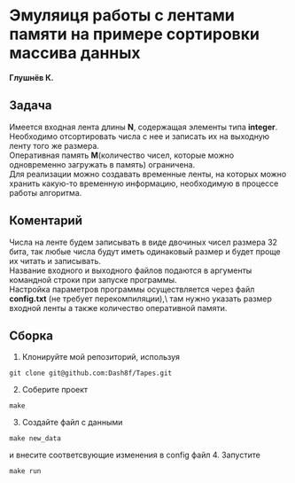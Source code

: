 # Эмуляиця работы с лентами памяти на примере сортировки массива данных

**Глушнёв К.**

## Задача

Имеется входная лента длины **N**, содержащая элементы типа **integer**.\
Необходимо отсортировать числа с нее и записать их на выходную ленту того же размера.\
Оперативная память **M**(количество чисел, которые можно одновременно загружать в память) ограничена.\
Для реализации можно создавать временные ленты, на которых можно хранить какую-то временную
информацию, необходимую в процессе работы алгоритма.

## Коментарий

Числа на ленте будем записывать в виде двочиных чисел размера 32 бита, так любые числа будут иметь одинаковый размер и будет проще их читать и записывать.\
Название входного и выходного файлов подаются в аргументы командной строки при запуске программы.\
Настройка параметров программы осуществляется через файл **config.txt** (не требует перекомпиляции),\ там нужно указать размер входной ленты а также количество оперативной памяти.

## Сборка

1. Клонируйте мой репозиторий, используя

```
git clone git@github.com:Dash8f/Tapes.git
```
2. Соберите проект

```
make
```
3. Создайте файл с данными

```
make new_data
```
и внесите соответсвующие изменения в config файл
4. Запустите

```
make run
```


